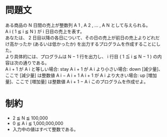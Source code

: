 # 問題文
ある商品の N 日間の売上が整数列 A 1 , A 2 , … , A N として与えられる。  
A i ( 1 ≦ i ≦ N ) が i 日目の売上を表す。  
あなたは、 2 日目以降の各日について、その日の売上が前日の売上よりどれだけ高かったか (あるいは低かったか) を出力するプログラムを作成することにした。  
より具体的には、プログラムは N − 1 行を出力し、 i 行目 ( 1 ≦ i ≦ N − 1 ) の内容は次の通りである。  
A i + 1 が A i と等しい場合: stay A i + 1 が A i より小さい場合: down [減少量]、ここで [減少量] は整数値 A i − A i + 1 A i + 1 が A i より大きい場合: up [増加量]、ここで [増加量] は整数値 A i + 1 − A i このプログラムを作成せよ。


# 制約
- 2 ≦ N ≦ 100,000  
- 0 ≦ A i ≦ 1,000,000,000  
- 入力中の値はすべて整数である。